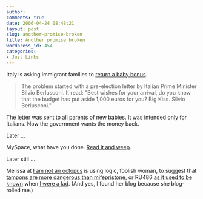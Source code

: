 ```yaml
---
author:
comments: true
date: 2006-04-24 08:48:21
layout: post
slug: another-promise-broken
title: Another promise broken
wordpress_id: 454
categories:
- Just Links
---
```


Italy is asking immigrant families to [return a baby bonus](http://www.allheadlinenews.com/articles/7003279821).

> The problem started with a pre-election letter by Italian Prime Minister Silvio Berlusconi. It read: "Best wishes for your arrival, do you know that the budget has put aside 1,000 euros for you? Big Kiss. Silvio Berlusconi."
> 
> 

The letter was sent to all parents of new babies. It was intended only for Italians. Now the government wants the money back.

Later ...

MySpace, what have you done. [Read it and weep](http://moneydick.com/wordpress/2006/04/23/science-of-myspace/).

Later still ...

Melissa at [I am not an octopus](http://iamnotanoctopus.blogspot.com/) is using logic, foolish woman, to suggest that [tampons are more dangerous than mifepristone](http://iamnotanoctopus.blogspot.com/2006/04/holy-crap-you-mean-if-i-shove-things.html#comments), or  RU486 [as it used to be known](http://www.ncbi.nlm.nih.gov/entrez/query.fcgi?cmd=Retrieve&db=PubMed&list_uids=2587988&dopt=Abstract) when [I were a lad](http://www.ewtn.com/library/PROLIFE/VATRU486.TXT). (And yes, I found her blog because she blog-rolled me.)


